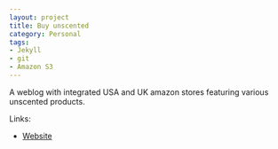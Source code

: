 ```yaml
---
layout: project
title: Buy unscented
category: Personal
tags:
- Jekyll
- git
- Amazon S3
---
```


A weblog with integrated USA and UK amazon stores featuring various unscented products.

Links:

- [Website](http://www.buy-unscented.com)
